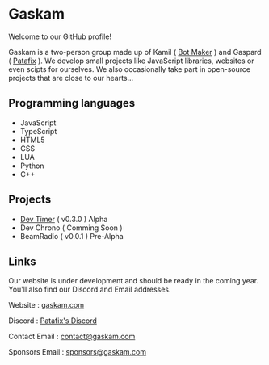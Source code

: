 # Gaskam

Welcome to our GitHub profile! 

Gaskam is a two-person group made up of Kamil ( [Bot Maker](https://github.com/orgs/gaskam-com/people/BOT-maKeR-0000) ) and Gaspard ( [Patafix](https://github.com/orgs/gaskam-com/people/PatafixPLTX) ). We develop small projects like JavaScript libraries, websites or even scipts for ourselves. We also occasionally take part in open-source projects that are close to our hearts...  

## Programming languages

- JavaScript
- TypeScript
- HTML5
- CSS
- LUA
- Python
- C++

## Projects

- [Dev Timer](https://github.com/gaskam-com/dev-timer) ( v0.3.0 ) Alpha
- Dev Chrono ( Comming Soon )
- BeamRadio ( v0.0.1 ) Pre-Alpha

## Links

Our website is under development and should be ready in the coming year. You'll also find our Discord and Email addresses.

Website : [gaskam.com](https://gaskam.com/)

Discord : [Patafix's Discord](http://discord.gaskam.com/)

Contact Email : contact@gaskam.com

Sponsors Email : sponsors@gaskam.com
